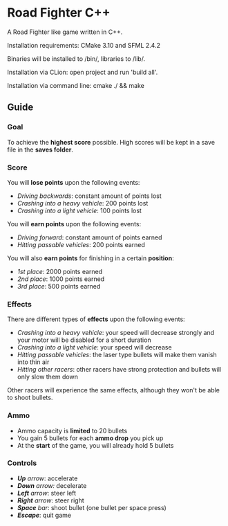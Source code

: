 # Road Fighter C++
A Road Fighter like game written in C++.

Installation requirements: CMake 3.10 and SFML 2.4.2

Binaries will be installed to /bin/, libraries to /lib/.

Installation via CLion: open project and run 'build all'.

Installation via command line: cmake ./ && make

## Guide
### Goal
To achieve the **highest score** possible. High scores will be kept in a save file in the **saves folder**.
### Score
You will **lose points** upon the following events:
 - *Driving backwards*: constant amount of points lost
 - *Crashing into a heavy vehicle*: 200 points lost
 - *Crashing into a light vehicle*: 100 points lost

You will **earn points** upon the following events:
 - *Driving forward*: constant amount of points earned
 - *Hitting passable vehicles*: 200 points earned

You will also **earn points** for finishing in a certain **position**:
 - *1st place*: 2000 points earned
 - *2nd place*: 1000 points earned
 - *3rd place*: 500 points earned

### Effects
There are different types of **effects** upon the following events:
 - *Crashing into a heavy vehicle*: your speed will decrease strongly and your motor will be disabled for a short duration
 - *Crashing into a light vehicle*: your speed will decrease
 - *Hitting passable vehicles*: the laser type bullets will make them vanish into thin air
 - *Hitting other racers*: other racers have strong protection and bullets will only slow them down

Other racers will experience the same effects, although they won't be able to shoot bullets.

### Ammo

 - Ammo capacity is **limited** to 20 bullets
 - You gain 5 bullets for each **ammo drop** you pick up
 - At the **start** of the game, you will already hold 5 bullets

### Controls

 - ***Up** arrow*: accelerate
 - ***Down** arrow:* decelerate
 - ***Left** arrow*: steer left
 - ***Right** arrow*: steer right
 - ***Space** bar*: shoot bullet (one bullet per space press)
 - ***Escape***: quit game

